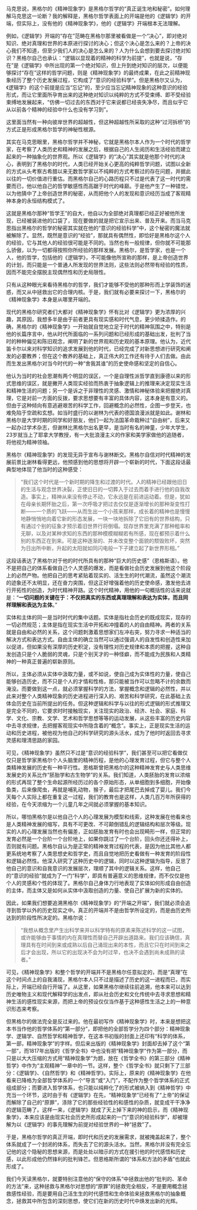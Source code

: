马克思说，黑格尔的《精神现象学》是黑格尔哲学的“真正诞生地和秘密”。如何理解马克思这一论断？我的解释是，黑格尔哲学表面上的开端是他的《逻辑学》的开端，但实际上，没有他的《精神现象学》，他的《逻辑学》开端根本无法理解。  

例如，《逻辑学》开端的“存在”范畴在黑格尔那里被看做是一个“决心”，即对绝对知识、绝对真理和世界的本原进行探讨的决心；但这个决心是怎么来的？上帝的决心我们不知道，但至少我们人的决心是怎么来的？人为什么会想到要去探讨绝对知识？黑格尔自己也承认：“逻辑以显现着的精神的科学为前提”，也就是说，“存在”是《逻辑学》中所出现的第一个绝对知识，但上升到绝对知识的层次，以便能够探讨“存在”这样的哲学问题，则是《精神现象学》的最终成果，在此之前精神现象经历了整个历史发展过程，它构成了“意识的经验科学”。但是黑格尔又认为，《逻辑学》的这个前提是应当“忘记”的，至少应当忘记精神现象的这种意识的经验形式，而让它里面所孕育出来的这种绝对知识以纯粹的方式不受束缚、即不受经验束缚地发展起来，“仿佛一切过去的东西对于它来说都已经丧失净尽，而且似乎它从以前各个精神的经验中什么也没有学习到”。

这里面当然有一种向彼岸世界的超越性，但这种超越性所采取的这种“过河拆桥”的方式正是形成黑格尔哲学的神秘性根源。

其实在马克思眼里，黑格尔哲学并不神秘，它就是黑格尔本人作为一个时代的哲学家，在考察了人类历史和精神的发展之后，根据自己的人生阅历和生活经验而建立起来的一种抽象化的世界观。所以《逻辑学》的“决心”其实就是他那个时代的决心，表明到了黑格尔的时代，人类已经开始关心更高的纯粹哲学问题，试图以全新的方式从头考察古希腊以来无数哲学家以不纯粹的方式考察过的存在问题，并据此以往的一切价值进行重估。而黑格尔自己的心路历程只不过是代表了这一时代的需要而已，他以他自己的哲学敏感性而高踞于时代的峰巅。于是他产生了一种错觉，以为他猜中了上帝创造世界的秘密，从而把他个人的发现和意识经历当成了客观精神本身的永恒结构模式了。

这就是黑格尔那种“哲学王”的自大，他自以为全部绝对真理都已经正好被他所发现，已经被装进他的口袋了，现在要做的就是把它宣示出来、普及开来。而当马克思指出黑格尔的哲学的秘密其实就在他的“意识的经验科学”中，这个秘密的魔法就被解除了。显然，既然是意识的“经验”，那就具有偶然性，即恰好是黑格尔这个人的经验，它与其他人的经验很可能是不同的。当然也有一般规律，但你就不可能那么骄傲，以为一切都得按照你所经验的那样发展。黑格尔，是哲学家，也是一个人，他的哲学，包括他的《逻辑学》，不可能像他所宣称的那样，是上帝创造世界的计划，而只能是一个普通人所发现的世界法则，这些法则必然带有经验的性质，因而不能完全摆脱主现偶然性和历史局限性。

只有从这种眼光来看待黑格尔的哲学，我们才能够不受他的那种形而上学装饰的迷惑，而又从中拯救出它的合理内核。于是，我们就有必要来探讨一下，黑格尔的《精神现象学》本身是从哪里开端的。

现代的黑格尔研究者们大都对《精神现象学》怀有比对《逻辑学》更为浓厚的兴趣，其原因，我想多半是由于前者更具有现实感和时代气息，更少矫揉造作。的确，黑格尔的《精神现象学》一开始就自觉地立足于时代的精神氛围之中，特别是他的长篇序言中，他从时代所面临的一系列问题和已经形成的基础出发，批判了当时的种种偏见和陈旧观念，阐明了新的世界观和历史观的基本原理。他认为，近代笛卡尔以来对科学知识的追求发展到他的时代，已经完成了对新思想进行研究和阐发的必要教养；但在这个教养的基础上，真正伟大的工作还有待于人们去做。由此而生发出黑格尔对当今时代的一种“舍我其谁”的历史使命感和坚定的自信心。

他认为当时的社会思潮有两个明显的误区，一个是自理性派哲学直到康德以来的形式思维的误区，就是撇开人类现实经验而热衷于抽象逻辑上的推理来决定现实生活和精神生活的问题；另一个是诉之于非理性的灵感、激情和神秘体验来把握绝对真理，它是对前一方面的反拨，要求思想要有丰富的具体内容，这本身是有意义的。但由于这种倾向有意逃避艰苦的科学工作，回避概念的必然性，企图一步登天，也难免陷于空疏和玄想。如当时盛行的以谢林为代表的德国浪漫派就是如此。谢林和黑格尔是大学时期的同学和好朋友，他们一起为法国革命栽种过“自由树”，后来又一起办过学术杂志，但谢林比黑格尔出名更早，是当时有名的神童，少年大学生，23岁就当上了耶拿大学教授，有一大批浪漫主义的作家和美学家做他的追随者，将他视为精神领袖。

黑格尔《精神现象学》的发现无异于宣布与谢林断交。黑格尔自信对时代精神的发展前景比谢林看得更远，他预感到他的思想将开辟一个崭新的时代，下面这段话最典型地体现了他当时的这种感受：

> “我们这个时代是一个新时期的降生和过渡的时代。人的精神已经跟他旧日的生活与观念世界决裂，正使旧日的一切葬入于过去而着手进行他的自我改造。事实上，精神从来没有停止不动，它永远是在前进运动着。但是，犹如在母亲长期怀胎之后，第一次呼吸才把过去仅仅是逐渐增长的那种渐变性打断——一个质的飞跃——从而生出一个小孩来那样，成长着的精神也是慢慢地静悄悄地向着它新的形态发展，一块一块地拆除了它旧有的世界结构，只有通过个别的征象才预示着旧世界行将倒塌。现存世界里充满了那种粗率和无聊，以及对某种求知的东西的那种模模糊糊若有所感，现在都预示着什么别的东西正在到来。可是这种逐渐的、并未改变整个面貌的颓毁败坏，突然为日出所中断，升起的太阳就如同闪电般一下子建立起了新世界形相。”

这段话表达了黑格尔对于他的时代所具有的那种“巨大的历史感”（恩格斯语）。他不是把自己的体系看做自己个人灵感的爆发，而是看做社会历史发展到他这个阶段上的必然产物。他把自己的思考紧贴着现实的、活生生的时代潮流，虽然这个潮流的迹象还不太明显，还在奋力突围，但这正好增强着他的历史使命感，激发他去进行开拓性的创造，为时代精神开路。这个时代精神，用他的一句概括性的话来说就是：“**一切问题的关键在于：不仅把真实的东西或真理理解和表达为实体，而且同样理解和表达为主体**。”

实体和主体的同一是当时时代的集中话题。实体是指社会历史的既成现实，现存的一切必然规范；主体是指在现实生活中开拓和冲撞着的人的自由精神。两者的关系就是自由和必然的关系，这个问题刺激着思想家们左冲右突，努力寻求一种适当的解决方式和表达方式。自由主体的确立当然可以通过强调人的自发性和创造性来加以促进，但如果没有深厚的历史积淀，没有理性对历史规律和本质的把握，这种自发创造只是个人脆弱的灵魂，只是个别天才的一种怪癖，而不能成为民族和人类精神的一种真正普遍的崭新原则。

所以，主体必须从实体中汲取力量，或不如说，使自己成为实体性的力量，使自己能够创造历史，而不只是个人的才情和性格，那只能被当作可以忽略不计的余数而淹没。而要做到这一点，就必须掌握科学的方法，掌握概念和逻辑的必然性，并以此来对整个人类精神现象的历史进程进行深入的、艰苦和科学研究，在此基础上去体会历史在当前所提出的任务。但这种逻辑和科学与以往的形式逻辑的形式推理又是完全不同的，它要求时时接触现实，关注现实的政治、经济、社会、家庭、科学、文化、宗教、文学、艺术和哲学思想等等的运动发展，从这些丰富的历史内容中去寻求规律，去把握客观现实中所隐含着的“概念”。事实上，正是现实生活的运动和历史进程，被他视为他自己的科学研究的源头活水，成为了他时时返回去寻求灵感和理清思路的家园。

可见，《精神现象学》虽然只不过是“意识的经验科学”，我们甚至可以把它看做仅仅只是哲学家黑格尔个人头脑里的精神历程，是他的心理发育过程，但它与整个人类精神发展的历史有一种平行性。恩格斯曾把黑格尔的这种精神发育史与人类思维发展史的关系比作“胚胎学和古生物学”的关系。我们知道，人类胚胎的发育以浓缩的形式再现了整个生命起源所经历过的各个原始形态，从单细胞到多细胞，开始像鱼类，后来像爬虫，再就是哺乳动物，猴子，最后才把尾巴去掉成了婴儿。我们今天每个人实际上都在重复这一过程，我们的教育也是这样，人类几百万年所获得的经验，在今天浓缩为一个儿童几年之间就必须掌握的基本知识。

所以，哪怕黑格尔是以他自己个人的心理发展为模型和线索，这种发展在他看来也是人类精神发展的缩写，具有不可更改、不可颠倒错乱的逻辑结构和层次等级。现实的人的心理发展当然也有偏差，正如胚胎发育有时也会出现畸形一样，但正常的发育必然是一个台阶一个台阶地上，如果你跳过了一个台阶，回头你还还得补上，否则就有问题。黑格尔自认为是正常的精神发育过程的代表，是因为他比其他人都更系统地考察了人类思想史和哲学史，而且自觉地把历史看做有一种发育的阶段性和逻辑必然性。他深入研究了这种历史中的逻辑，同时以这种逻辑为指导，反思了他自己的意识和自我意识的发展层次，理顺了其中的逻辑关系。这样，他自己的“意识的经验”就成为了一门“科学”，即具有普遍意义的思维规律，而不仅仅是他个人的灵感和个性的体现了。黑格尔自己身体力行地表现了实体如何形成自由创造的主体，而主体又是如何从实体中汲取创造的力量、使自己扩展为新的实体的。

因此，如果我们想要追溯黑格尔《精神现象学》的“开端之开端”，我们就必须会追寻到哲学以外的历史现实之中。真正的开端并不是由哲学所设定的，而是由历史所达到的阶段性所决定的。黑格尔说：

> “我想从概念里产生出科学来并以科学特有的原素来陈述科学的这一试图，或许能够由于事情的内在真理性而替自己开辟出道路来。我们应该确信，真理具有在时间到来或成熟以后自己涌现出来的本性，而且它只在时间到来之后才会出现，所以它的出现决不会为时过早，也决不会遇到尚未成熟的读者。”

可见，《精神现象学》和整个哲学的开端并不是黑格尔任意拟定的，而是“真理”在这个时间点上的自我涌现，黑格尔本人只不过是描述了历史的这一进程而已，而实际上，开端已经自行开端了。从这里，如果黑格尔继续往前追溯，他本来可以达到历史唯物主义和现代解释学的出发点，即从社会历史和文化传统中去寻求思想和精神生活的感性现实来源，而把上帝的预设仅仅当作基于这种感性生活之上的一种意识形态来考察。

但黑格尔的做法完全是反过来的。他在最初写作《精神现象学》时，本来是想把这本书当作他的哲学体系的“第一部分”，即把他的全部哲学分为四个部分：精神现象学、逻辑学、自然哲学和精神哲学，在这本书初版的封面上还印有“科学的体系，第一部，精神现象学”的字样。但后来出版的《精神现象学》封面却去掉了这个“第一部”，而1817年出版的《哲学全书》中也没有把“精神现象学”作为第一部分，而只是以大大压缩的方式用“精神现象学”为题，放在《哲学全书》的第三部分《精神哲学》中作为“主观精神”一章中的一节。这样，整个《哲学全书》就只剩下了三部分：《逻辑学》、《自然哲学》和《精神哲学》。实际上，原来的《精神现象学》在他看来已降格为全部哲学体系的一个“导言”或“入门”，不配作为整个哲学体系的正式组成部分；而要进入哲学体系，也只能以纯粹化了的形式被纳入到《精神哲学》中充当一个环节，这时由于有《逻辑学》在先，“精神现象学”已经有了“上帝”的保证而解除了自己的“原罪”，涤除了它的那些经验性的和感性的杂质，就变成干干净净的逻辑范畴了。这样一来，《逻辑学》就成了天上掉下来的神的启示，而《精神现象学》，本来应该是由现实社会历史所形成起来的一门“意识的经验科学”，却被理解为以《逻辑学》的事先理解为前提对经验世界的一种“拯救”了。

于是，黑格尔哲学的真正开端，即时代和历史的发展需求，就被掩盖起来了，整个体系就成了一个封闭的体系，而失去了它的源头活水。当然，黑格尔并没有完全忘记他的这个隐秘的思想来源，而是处处以暗示的方式在援引他的时代感悟和历史感，以此形成他仍然锋利的批判锋芒。但恩格斯所谓的“体系和方法的矛盾”也就此形成了。

我们今天读黑格尔，就要特别注意他的“保守的体系”中拯救出他的“批判的、革命的方法”来，这种拯救与黑格尔对思想的“原罪”的拯救完全相反，不是要用概念拯救感性经验，而是要用自己活生生的时代感悟和生命体验来拯救黑格尔的抽象概念，拯救其中所包含的深刻思想，使它们在新的历史时代中焕发出新的光辉。
